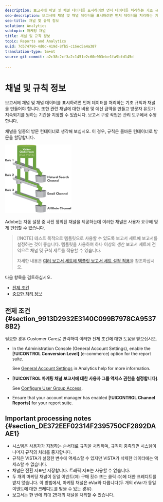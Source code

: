 ```yaml
---
description: 보고서에 채널 및 채널 데이터를 표시하려면 먼저 데이터를 처리하는 기초 규칙과 채널을 만들어야 합니다. 또한 관련 채널에 대한 비용 및 예산 금액을 만들고 방문자 유도가 지속되기를 원하는 기간을 지정할 수 있습니다. 보고서 구성 작업은 관리 도구에서 수행합니다.
seo-description: 보고서에 채널 및 채널 데이터를 표시하려면 먼저 데이터를 처리하는 기초 규칙과 채널을 만들어야 합니다. 또한 관련 채널에 대한 비용 및 예산 금액을 만들고 방문자 유도가 지속되기를 원하는 기간을 지정할 수 있습니다. 보고서 구성 작업은 관리 도구에서 수행합니다.
seo-title: 채널 및 규칙 정보
solution: Analytics
subtopic: 마케팅 채널
title: 채널 및 규칙 정보
topic: Reports and Analytics
uuid: 7d574790-4d0d-419d-8fb5-c16ec5a4a387
translation-type: tm+mt
source-git-commit: a2c38c2cf3a2c1451e2c60e003ebe1fa9bfd145d

---
```



# 채널 및 규칙 정보

보고서에 채널 및 채널 데이터를 표시하려면 먼저 데이터를 처리하는 기초 규칙과 채널을 만들어야 합니다. 또한 관련 채널에 대한 비용 및 예산 금액을 만들고 방문자 유도가 지속되기를 원하는 기간을 지정할 수 있습니다. 보고서 구성 작업은 관리 도구에서 수행합니다.

채널을 일종의 방문 컨테이너로 생각해 보십시오. 이 경우, 규칙은 올바른 컨테이너로 방문을 할당합니다.

![](assets/buckets_2.png)

Adobe는 자동 설정 중 사전 정의된 채널을 제공하는데 [](../../components/c-marketing-channels/c-channel-autosetup.md#topic_E9ABE9E9E71B4E40A4E7EA9AD2C0372B) 이러한 채널은 사용자 요구에 맞게 편집할 수 있습니다.

> [!NOTE] 테스트 목적으로 템플릿으로 사용할 수 있도록 보고서 세트에 보고서를 설정하는 것이 좋습니다. 템플릿을 사용하여 하나 이상의 생산 보고서 세트에 전역으로 채널 및 규칙 세트를 적용할 수 있습니다.
>
>자세한 내용은 [여러 보고서 세트에 템플릿 보고서 세트 설정 적용](../../components/c-marketing-channels/t-template.md#task_0DE0A320EDA94FC5A6E5912868B6E2DC)을 참조하십시오.

다음 항목을 검토하십시오.

* [전제 조건](../../components/c-marketing-channels/c-channels-rules.md#section_9913D2932E3140C099B7978CA95378B2)
* [중요한 처리 정보](../../components/c-marketing-channels/c-channels-rules.md#section_DE372EEF02314F2395750CF2892DAAE1)

## 전제 조건 {#section_9913D2932E3140C099B7978CA95378B2}

필요한 경우 Customer Care로 연락하여 이러한 전제 조건에 대한 도움을 받으십시오.

* In the Administration Console (General Account Settings), enable the **[!UICONTROL Conversion Level]** (e-commerce) option for the report suite.

   See [General Account Settings](https://marketing.adobe.com/resources/help/en_US/reference/general_acct_settings_admin.html) in Analytics help for more information.

* **[!UICONTROL 마케팅 채널 보고서에 대한 사용자 그룹 액세스 권한을 설정합니다]**.

   See [Configure User Group Access](../../components/c-marketing-channels/t-user-groups.md#task_B156E7527FE94055A43A697338FE8C8C).

* Ensure that your account manager has enabled **[!UICONTROL Channel Reports]** for your report suite.

## Important processing notes {#section_DE372EEF02314F2395750CF2892DAAE1}

* 시스템은 사용자가 지정하는 순서대로 규칙을 처리하며, 규칙이 충족되면 시스템이 나머지 규칙의 처리를 중지합니다.
* 규칙은 VISTA가 설정한 변수에 액세스할 수 있지만 VISTA가 삭제한 데이터에는 액세스할 수 없습니다.
* 채널은 전환 지표만 저장합니다. 트래픽 지표는 사용할 수 없습니다.
* 두 개의 마케팅 채널이 동일 이벤트(예: 구매 횟수 또는 클릭 수)에 대한 크레디트를 받지 않습니다. 이 방법에서, 마케팅 채널은 eVar와 다릅니다(두 개의 eVar가 동일 이벤트에 대한 크레디트를 받을 수 있는 경우).
* 보고서는 한 번에 최대 25개의 채널을 처리할 수 있습니다.

